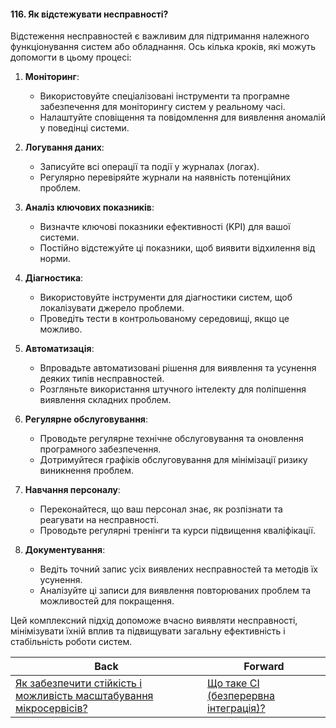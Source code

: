 #### 116. Як відстежувати несправності?

Відстеження несправностей є важливим для підтримання належного функціонування систем або обладнання. Ось кілька кроків, які можуть допомогти в цьому процесі:

1. **Моніторинг**:
   - Використовуйте спеціалізовані інструменти та програмне забезпечення для моніторингу систем у реальному часі.
   - Налаштуйте сповіщення та повідомлення для виявлення аномалій у поведінці системи.

2. **Логування даних**:
   - Записуйте всі операції та події у журналах (логах).
   - Регулярно перевіряйте журнали на наявність потенційних проблем.

3. **Аналіз ключових показників**:
   - Визначте ключові показники ефективності (KPI) для вашої системи.
   - Постійно відстежуйте ці показники, щоб виявити відхилення від норми.

4. **Діагностика**:
   - Використовуйте інструменти для діагностики систем, щоб локалізувати джерело проблеми.
   - Проведіть тести в контрольованому середовищі, якщо це можливо.

5. **Автоматизація**:
   - Впровадьте автоматизовані рішення для виявлення та усунення деяких типів несправностей.
   - Розгляньте використання штучного інтелекту для поліпшення виявлення складних проблем.

6. **Регулярне обслуговування**:
   - Проводьте регулярне технічне обслуговування та оновлення програмного забезпечення.
   - Дотримуйтеся графіків обслуговування для мінімізації ризику виникнення проблем.

7. **Навчання персоналу**:
   - Переконайтеся, що ваш персонал знає, як розпізнати та реагувати на несправності.
   - Проводьте регулярні тренінги та курси підвищення кваліфікації.

8. **Документування**:
   - Ведіть точний запис усіх виявлених несправностей та методів їх усунення.
   - Аналізуйте ці записи для виявлення повторюваних проблем та можливостей для покращення.

Цей комплексний підхід допоможе вчасно виявляти несправності, мінімізувати їхній вплив та підвищувати загальну ефективність і стабільність роботи систем.

| Back | Forward |
|---|---|
| [Як забезпечити стійкість і можливість масштабування мікросервісів?](/ua/middle/microservices/how-to-ensure-stability-and-scalability-of-microservices.md)  | [Що таке CI (безперервна інтеграція)?](/ua/middle/devops/what-is-ci-continuous-integration.md) |